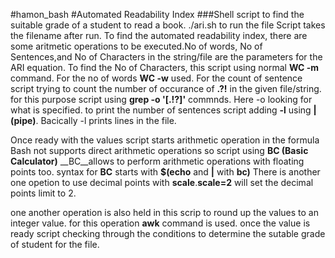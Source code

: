 #hamon_bash
#Automated Readability Index
###Shell script to find the suitable grade of a student to read a book.
./ari.sh to run the file
Script takes the filename after run.
To find the automated readability index, there are some aritmetic operations to be executed.No of words, No of Sentences,and No of Characters in the string/file are the parameters for the ARI equation. To find the No of Characters, this script using normal __WC -m__ command. For the no of words __WC -w__ used. For the count of sentence script trying to count the number of occurance of __.?!__ in the given file/string. for this purpose script using __grep -o '[.!?]'__ commnds. Here -o looking for what is specified. to print the number of sentences script adding __-l__ using __| (pipe)__. Bacically -l prints lines in the file.

Once ready with the values script starts arithmetic operation in the formula
Bash not supports direct arithmetic operations so script using __BC (Basic Calculator)__ __BC__allows to perform arithmetic operations with floating points too. syntax for __BC__ starts with __$(echo__ and __|__ with __bc)__ There is another one opetion to use decimal points with __scale__.__scale=2__ will set the decimal points limit to 2.

one another operation is also held in this scrip to round up the values to an integer value. for this operation __awk__ command is used.
once the value is ready script checking through the conditions to determine the sutable grade of student for the file.
